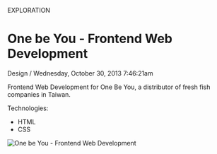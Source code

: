 <p class="type">EXPLORATION</p>

# One be You - Frontend Web Development

<p class="meta">Design  /  Wednesday, October 30, 2013 7:46:21am</p>

Frontend Web Development for One Be You, a distributor of fresh fish companies in Taiwan.

Technologies:
- HTML
- CSS

![One be You - Frontend Web Development](https://farooq-agent.web.app/assets/images/works/large/kfdWcO6B_work_image.jpg)
